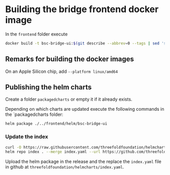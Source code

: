 # Building the bridge frontend docker image

In the `frontend` folder execute

```sh
docker build -t bsc-bridge-ui:$(git describe --abbrev=0 --tags | sed 's/^v//') . --no-cache
```

## Remarks for building the docker images

On an Apple Silicon chip, add `--platform linux/amd64`

## Publishing the helm charts

Create a folder `packagedcharts` or empty it if it already exists.

Depending on which charts are updated execute the following commands in the `packagedcharts folder:

```sh
helm package ./../frontend/helm/bsc-bridge-ui
```

### Update the index

```sh
curl -O https://raw.githubusercontent.com/threefoldfoundation/helmcharts/main/index.yaml
helm repo index . --merge index.yaml --url https://github.com/threefoldfoundation/tft/releases/download/$(git describe --abbrev=0 --tags)
```

Upload the helm package in the release and the replace the `index.yaml` file in github at `threefoldfoundation/helmcharts/index.yaml`.
